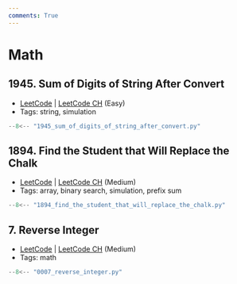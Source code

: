 ```yaml
---
comments: True
---
```


# Math

## 1945. Sum of Digits of String After Convert

-   [LeetCode](https://leetcode.com/problems/sum-of-digits-of-string-after-convert/) | [LeetCode CH](https://leetcode.cn/problems/sum-of-digits-of-string-after-convert/) (Easy)
-   Tags: string, simulation

```python
--8<-- "1945_sum_of_digits_of_string_after_convert.py"
```

## 1894. Find the Student that Will Replace the Chalk

-   [LeetCode](https://leetcode.com/problems/find-the-student-that-will-replace-the-chalk/) | [LeetCode CH](https://leetcode.cn/problems/find-the-student-that-will-replace-the-chalk/) (Medium)
-   Tags: array, binary search, simulation, prefix sum

```python
--8<-- "1894_find_the_student_that_will_replace_the_chalk.py"
```

## 7. Reverse Integer

-   [LeetCode](https://leetcode.com/problems/reverse-integer/) | [LeetCode CH](https://leetcode.cn/problems/reverse-integer/) (Medium)
-   Tags: math

```python
--8<-- "0007_reverse_integer.py"
```
